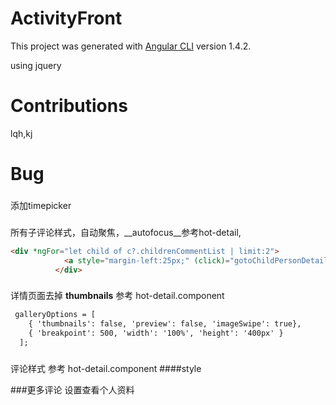 # ActivityFront

This project was generated with [Angular CLI](https://github.com/angular/angular-cli) version 1.4.2.

using jquery

# Contributions

lqh,kj

# Bug


###
添加timepicker  

###
所有子评论样式，自动聚焦，__autofocus__参考hot-detail,
```html
<div *ngFor="let child of c?.childrenCommentList | limit:2">
            <a style="margin-left:25px;" (click)="gotoChildPersonDetail($event,child)">{{child?.user?.name}}:</a>{{child?.comment}}
          </div>

```
###
详情页面去掉 **thumbnails** 参考 hot-detail.component
```html
 galleryOptions = [
    { 'thumbnails': false, 'preview': false, 'imageSwipe': true},
    { 'breakpoint': 500, 'width': '100%', 'height': '400px' }
  ];
```

###
评论样式 参考 hot-detail.component
####style

###更多评论 设置查看个人资料
